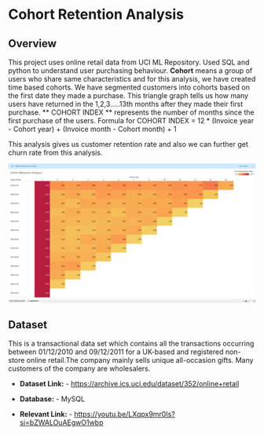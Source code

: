 # Cohort Retention Analysis 

## Overview
This project uses online retail data from UCI ML Repository.
Used SQL and python to understand user purchasing behaviour. 
**Cohort** means a group of users who share same characteristics and for this analysis, we have created time based cohorts. We have segmented customers into cohorts based on the first date they made a purchase. 
This triangle graph tells us how many users have returned in the 1,2,3.....13th months after they made their first purchase. ** COHORT INDEX ** represents the number of months since the first purchase of the users. 
Formula for COHORT INDEX = 12 * (Invoice year - Cohort year) + (Invoice month - Cohort month) + 1

This analysis gives us customer retention rate and also we can further get churn rate from this analysis.

![](https://github.com/sshreya/PortfolioProjects/blob/main/Cohort%20Retention%20Analysis/Cohort%20Retention%20Rate.png)

## Dataset
This is a transactional data set which contains all the transactions occurring between 01/12/2010 and 09/12/2011 for a UK-based and registered non-store online retail.The company mainly sells unique all-occasion gifts. Many customers of the company are wholesalers.


- **Dataset Link:** - https://archive.ics.uci.edu/dataset/352/online+retail
- **Database:** - MySQL

- **Relevant Link:** - https://youtu.be/LXqpx9mr0Is?si=bZWALOuAEgwO1wbp
